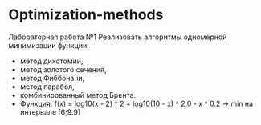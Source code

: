 # Optimization-methods 
Лабораторная работа №1 
Реализовать алгоритмы одномерной минимизации функции: 
- метод дихотомии, 
- метод золотого сечения, 
- метод Фиббоначи,
- метод парабол, 
- комбинированный метод Брента.
- Функция: f(x) = log10(x - 2) ^ 2 + log10(10 - x) ^ 2.0 - x ^ 0.2 -> min на интервале [6;9.9]
